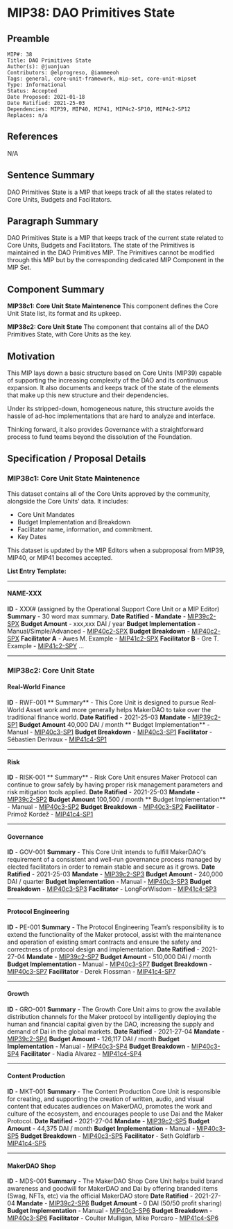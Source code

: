 # MIP38: DAO Primitives State

## Preamble
```
MIP#: 38
Title: DAO Primitives State
Author(s): @juanjuan
Contributors: @elprogreso, @iammeeoh
Tags: general, core-unit-framework, mip-set, core-unit-mipset
Type: Informational
Status: Accepted
Date Proposed: 2021-01-18
Date Ratified: 2021-25-03
Dependencies: MIP39, MIP40, MIP41, MIP4c2-SP10, MIP4c2-SP12
Replaces: n/a
```

## References

N/A

## Sentence Summary

DAO Primitives State is a MIP that keeps track of all the states related to Core Units, Budgets and Facilitators.

## Paragraph Summary

DAO Primitives State is a MIP that keeps track of the current state related to Core Units, Budgets and Facilitators. The state of the Primitives is maintained in the DAO Primitives MIP. The Primitives cannot be modified through this MIP but by the corresponding dedicated MIP Component in the MIP Set.

## Component Summary

**MIP38c1: Core Unit State Maintenence**
This component defines the Core Unit State list, its format and its upkeep.

**MIP38c2: Core Unit State**
The component that contains all of the DAO Primitives State, with Core Units as the key.

## Motivation

This MIP lays down a basic structure based on Core Units (MIP39) capable of supporting the increasing complexity of the DAO and its continuous expansion. It also documents and keeps track of the state of the elements that make up this new structure and their dependencies.

Under its stripped-down, homogeneous nature, this structure avoids the hassle of ad-hoc implementations that are hard to analyze and interface.

Thinking forward, it also provides Governance with a straightforward process to fund teams beyond the dissolution of the Foundation.

## Specification / Proposal Details

### MIP38c1: Core Unit State Maintenence

This dataset contains all of the Core Units approved by the community, alongside the Core Units' data. It includes:
- Core Unit Mandates
- Budget Implementation and Breakdown
- Facilitator name, information, and commitment.
- Key Dates

This dataset is updated by the MIP Editors when a subproposal from MIP39, MIP40, or MIP41 becomes accepted.


**List Entry Template:**

---

#### NAME-XXX
**ID** - XXX# (assigned by the Operational Support Core Unit or a MIP Editor)
**Summary** - 30 word max summary.
**Date Ratified** - <date ratified>
**Mandate** - [MIP39c2-SPX](link)
**Budget Amount** - xxx,xxx DAI / year
**Budget Implementation** - Manual/Simple/Advanced - [MIP40c2-SPX](link)
**Budget Breakdown** - [MIP40c2-SPX](example.com/budget_implementation)
**Facilitator A** - Awes M. Example - [MIP41c2-SPX](link)
**Facilitator B** - Gre T. Example - [MIP41c2-SPY](link)
...

---

### MIP38c2: Core Unit State

#### Real-World Finance
**ID** - RWF-001
** Summary** - This Core Unit is designed to pursue Real-World Asset work and more generally helps MakerDAO to take over the traditional finance world.
**Date Ratified** - 2021-25-03
**Mandate** - [MIP39c2-SP1](https://github.com/makerdao/mips/blob/master/MIP39/MIP39c2-Subproposals/MIP39c2-SP1.md)
**Budget Amount** 40,000 DAI / month
** Budget Implementation** - Manual - [MIP40c3-SP1](https://github.com/makerdao/mips/blob/master/MIP40/MIP40c3-Subproposals/MIP40c3-SP1.md)
**Budget Breakdown** - [MIP40c3-SP1](https://github.com/makerdao/mips/blob/master/MIP40/MIP40c3-Subproposals/MIP40c3-SP1.md)
**Facilitator** - Sébastien Derivaux - [MIP41c4-SP1](https://github.com/makerdao/mips/blob/master/MIP41/MIP41c4-Subproposals/MIP41c4-SP1.md)

---

#### Risk
**ID** - RISK-001
** Summary** - Risk Core Unit ensures Maker Protocol can continue to grow safely by having proper risk management parameters and risk mitigation tools applied.
**Date Ratified** - 2021-25-03
**Mandate** - [MIP39c2-SP2](https://github.com/makerdao/mips/blob/master/MIP39/MIP39c2-Subproposals/MIP39c2-SP2.md)
**Budget Amount** 100,500 / month
** Budget Implementation** - Manual - [MIP40c3-SP2](https://github.com/makerdao/mips/blob/master/MIP40/MIP40c3-Subproposals/MIP40c3-SP2.md)
**Budget Breakdown** - [MIP40c3-SP2](https://github.com/makerdao/mips/blob/master/MIP40/MIP40c3-Subproposals/MIP40c3-SP2.md)
**Facilitator** - Primož Kordež - [MIP41c4-SP1](https://github.com/makerdao/mips/blob/master/MIP41/MIP41c4-Subproposals/MIP41c4-SP2.md)

---

#### Governance
**ID** - GOV-001
**Summary** - This Core Unit intends to fulfill MakerDAO's requirement of a consistent and well-run governance process managed by elected facilitators in order to remain stable and secure as it grows.
**Date Ratified** -  2021-25-03
**Mandate** - [MIP39c2-SP3](https://github.com/makerdao/mips/blob/master/MIP39/MIP39c2-Subproposals/MIP39c2-SP3.md)
**Budget Amount** - 240,000 DAI / quarter
**Budget Implementation** - Manual - [MIP40c3-SP3](https://github.com/makerdao/mips/blob/master/MIP40/MIP40c3-Subproposals/MIP40c3-SP3.md)
**Budget Breakdown** - [MIP40c3-SP3](https://github.com/makerdao/mips/blob/master/MIP40/MIP40c3-Subproposals/MIP40c3-SP3.md)
**Facilitator** - LongForWisdom - [MIP41c4-SP3](https://github.com/makerdao/mips/blob/master/MIP41/MIP41c4-Subproposals/MIP41c4-SP3.md)

---

#### Protocol Engineering
**ID** - PE-001
**Summary** - The Protocol Engineering Team’s responsibility is to extend the functionality of the Maker protocol, assist with the maintenance and operation of existing smart contracts and ensure the safety and correctness of protocol design and implementation.
**Date Ratified** -  2021-27-04
**Mandate** - [MIP39c2-SP7](https://github.com/makerdao/mips/blob/master/MIP39/MIP39c2-Subproposals/MIP39c2-SP7.md)
**Budget Amount** - 510,000 DAI / month
**Budget Implementation** - Manual - [MIP40c3-SP7](https://github.com/makerdao/mips/blob/master/MIP40/MIP40c3-Subproposals/MIP40c3-SP7.md)
**Budget Breakdown** - [MIP40c3-SP7](https://github.com/makerdao/mips/blob/master/MIP40/MIP40c3-Subproposals/MIP40c3-SP7.md)
**Facilitator** - Derek Flossman - [MIP41c4-SP7](https://github.com/makerdao/mips/blob/master/MIP41/MIP41c4-Subproposals/MIP41c4-SP7.md)

---

#### Growth
**ID** - GRO-001
**Summary** - The Growth Core Unit aims to grow the available distribution channels for the Maker protocol by intelligently deploying the human and financial capital given by the DAO, increasing the supply and demand of Dai in the global markets.
**Date Ratified** -  2021-27-04
**Mandate** - [MIP39c2-SP4](https://github.com/makerdao/mips/blob/master/MIP39/MIP39c2-Subproposals/MIP39c2-SP4.md)
**Budget Amount** - 126,117 DAI / month
**Budget Implementation** - Manual - [MIP40c3-SP4](https://github.com/makerdao/mips/blob/master/MIP40/MIP40c3-Subproposals/MIP40c3-SP4.md)
**Budget Breakdown** - [MIP40c3-SP4](https://github.com/makerdao/mips/blob/master/MIP40/MIP40c3-Subproposals/MIP40c3-SP4.md)
**Facilitator** - Nadia Alvarez - [MIP41c4-SP4](https://github.com/makerdao/mips/blob/master/MIP41/MIP41c4-Subproposals/MIP41c4-SP4.md)

---

#### Content Production
**ID** - MKT-001
**Summary** - The Content Production Core Unit is responsible for creating, and supporting the creation of written, audio, and visual content that educates audiences on MakerDAO, promotes the work and culture of the ecosystem, and encourages people to use Dai and the Maker Protocol.
**Date Ratified** -  2021-27-04
**Mandate** - [MIP39c2-SP5](https://github.com/makerdao/mips/blob/master/MIP39/MIP39c2-Subproposals/MIP39c2-SP5.md)
**Budget Amount** - 44,375 DAI / month
**Budget Implementation** - Manual - [MIP40c3-SP5](https://github.com/makerdao/mips/blob/master/MIP40/MIP40c3-Subproposals/MIP40c3-SP5.md)
**Budget Breakdown** - [MIP40c3-SP5](https://github.com/makerdao/mips/blob/master/MIP40/MIP40c3-Subproposals/MIP40c3-SP5.md)
**Facilitator** - Seth Goldfarb - [MIP41c4-SP5](https://github.com/makerdao/mips/blob/master/MIP41/MIP41c4-Subproposals/MIP41c4-SP5.md)

---

#### MakerDAO Shop
**ID** - MDS-001
**Summary** - The MakerDAO Shop Core Unit helps build brand awareness and goodwill for MakerDAO and Dai by offering branded items (Swag, NFTs, etc) via the official MakerDAO store
**Date Ratified** -  2021-27-04
**Mandate** - [MIP39c2-SP6](https://github.com/makerdao/mips/blob/master/MIP40/MIP40c3-Subproposals/MIP40c3-SP6.md)
**Budget Amount** - 0 DAI (50/50 profit sharing)
**Budget Implementation** - Manual - [MIP40c3-SP6](https://github.com/makerdao/mips/blob/master/MIP40/MIP40c3-Subproposals/MIP40c3-SP6.md)
**Budget Breakdown** - [MIP40c3-SP6](https://github.com/makerdao/mips/blob/master/MIP40/MIP40c3-Subproposals/MIP40c3-SP6.md)
**Facilitator** - Coulter Mulligan, Mike Porcaro - [MIP41c4-SP6](https://github.com/makerdao/mips/blob/master/MIP41/MIP41c4-Subproposals/MIP41c4-SP6.md)
